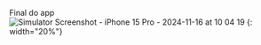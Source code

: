 Final do app
![Simulator Screenshot - iPhone 15 Pro - 2024-11-16 at 10 04 19](https://github.com/user-attachments/assets/aef59979-a3ac-4092-8f0b-f414336a84ab) {: width="20%"}
